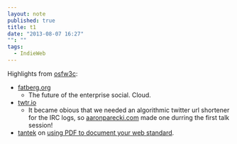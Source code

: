 ```yaml
---
layout: note
published: true
title: t1
date: "2013-08-07 16:27"
"": ""
tags: 
  - IndieWeb
---
```


Highlights from [osfw3c](http://www.w3.org/2013/socialweb/agenda.html):

- [fatberg.org](http://www.fatberg.org)
  * The future of the  enterprise social.  Cloud.
- [twtr.io](http://twtr.io)
  * It became obious that we needed an algorithmic twitter url shortener for the IRC logs, so [aaronparecki.com](http://aaronparecki.com) made one durring the first talk session!
 - [tantek](http://tantek.com) on [using PDF to document your web standard](http://tantek.com/2013/219/t5/publishing-web-docs-specs-pdf-wrong-osfw3c).